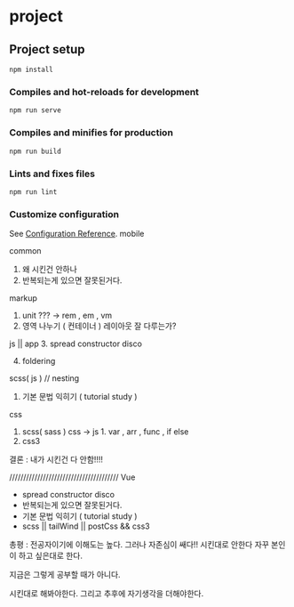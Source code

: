 # project

## Project setup
```
npm install
```

### Compiles and hot-reloads for development
```
npm run serve
```

### Compiles and minifies for production
```
npm run build
```

### Lints and fixes files
```
npm run lint
```

### Customize configuration
See [Configuration Reference](https://cli.vuejs.org/config/).
mobile 

common
1. 왜 시킨건 안하나 
2. 반복되는게 있으면 잘못된거다. 

markup
1. unit ??? -> rem , em , vm 
2. 영역 나누기 ( 컨테이너 ) 레이아웃 잘 다루는가? 

js || app 
3. spread constructor disco

4. foldering 


scss( js ) // nesting 
1. 기본 문법 익히기 ( tutorial study )



css
1. scss( sass ) css -> js 1. var , arr , func , if else 
2. css3 

결론 : 내가 시킨건 다 안함!!!!



///////////////////////////////////////
Vue 
- spread constructor disco
- 반복되는게 있으면 잘못된거다. 
- 기본 문법 익히기 ( tutorial study )
- scss || tailWind || postCss && css3 


총평 : 
전공자이기에  이해도는 높다.
그러나 자존심이 쌔다!!
시킨대로 안한다 
자꾸 본인이 하고 싶은대로 한다. 

지금은 그렇게 공부할 때가 아니다. 

시킨대로 해봐야한다.
그리고 추후에 자기생각을 더해야한다. 
